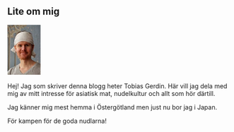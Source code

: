 ## Lite om mig

<div class="pull-right">
	<img src="/img/jag liten.jpg" alt="Tobias">
</div>
	
Hej! Jag som skriver denna blogg heter Tobias Gerdin. Här vill jag dela med mig av mitt intresse för asiatisk mat, nudelkultur och allt som hör därtill.

Jag känner mig mest hemma i Östergötland men just nu bor jag i Japan.

För kampen för de goda nudlarna!

<!-- kontakt-formulär -->
